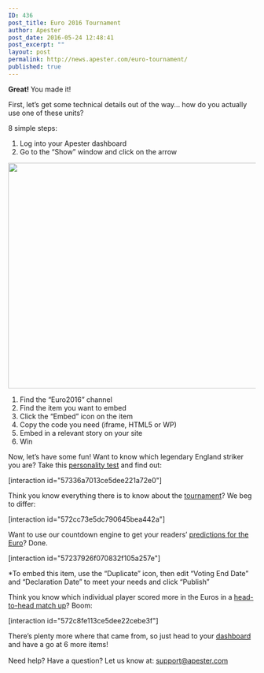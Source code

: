 ```yaml
---
ID: 436
post_title: Euro 2016 Tournament
author: Apester
post_date: 2016-05-24 12:48:41
post_excerpt: ""
layout: post
permalink: http://news.apester.com/euro-tournament/
published: true
---
```

<strong>Great! </strong> You made it!

First, let’s get some technical details out of the way... how do you actually use one of these units?

8 simple steps:
<ol>
 	<li>Log into your Apester dashboard</li>
 	<li>Go to the “Show” window and click on the arrow</li>
</ol>
<img class="aligncenter wp-image-417" src="http://news.apester.com/wp-content/uploads/sites/2/2016/05/euro16.png" alt="" width="670" height="458" />
<ol>
 	<li>Find the “Euro2016” channel</li>
 	<li>Find the item you want to embed</li>
 	<li>Click the “Embed” icon on the item</li>
 	<li>Copy the code you need (iframe, HTML5 or WP)</li>
 	<li>Embed in a relevant story on your site</li>
 	<li>Win</li>
</ol>
Now, let’s have some fun! Want to know which legendary England striker you are?
Take this <a href="https://preview.qmerce.com/interaction/57336a7013ce5dee221a72e0" target="_blank">personality test</a> and find out:

[interaction id="57336a7013ce5dee221a72e0"]

Think you know everything there is to know about the <a href="https://preview.qmerce.com/interaction/572cc73e5dc790645bea442a" target="_blank">tournament</a>? We beg to differ:

[interaction id="572cc73e5dc790645bea442a"]

Want to use our countdown engine to get your readers’ <a href="https://preview.qmerce.com/interaction/57237926f070832f105a257e" target="_blank">predictions for the Euro</a>? Done.

[interaction id="57237926f070832f105a257e"]

*To embed this item, use the “Duplicate” icon, then edit “Voting End Date” and “Declaration Date” to meet your needs and click “Publish”

Think you know which individual player scored more in the Euros in a <a href="https://preview.qmerce.com/interaction/572c8fe113ce5dee22cebe3f" target="_blank">head-to-head match up</a>? Boom:

[interaction id="572c8fe113ce5dee22cebe3f"]

There’s plenty more where that came from, so just head to your <a href="http://app.apester.com" target="_blank">dashboard</a> and have a go at 6 more items!

<span class="s1">Need help? Have a question? Let us know at</span><span style="line-height: 1.5;">: support@apester.com</span>